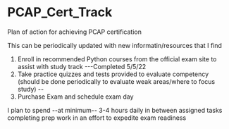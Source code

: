 # PCAP_Cert_Track
Plan of action for achieving PCAP certification

This can be periodically updated with new informatin/resources that I find

1) Enroll in recommended Python courses from the official exam site to assist with study track ---Completed 5/5/22
2) Take practice quizzes and tests provided to evaluate competency (should be done periodically to evaluate weak areas/where to focus study)
  -- 
3) Purchase Exam and schedule exam day

I plan to spend --at minimum-- 3-4 hours daily in between assigned tasks completing prep work in an effort to expedite exam readiness
